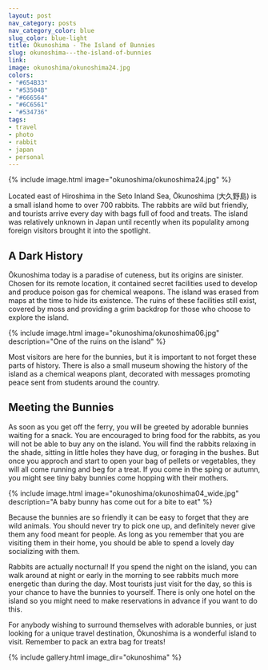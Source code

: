 ```yaml
---
layout: post
nav_category: posts
nav_category_color: blue
slug_color: blue-light
title: Ōkunoshima - The Island of Bunnies
slug: okunoshima---the-island-of-bunnies
link:
image: okunoshima/okunoshima24.jpg
colors:
- "#654B33"
- "#53504B"
- "#666564"
- "#6C6561"
- "#534736"
tags:
- travel
- photo
- rabbit
- japan
- personal
---
```


{% include image.html image="okunoshima/okunoshima24.jpg" %}

Located east of Hiroshima in the Seto Inland Sea, Ōkunoshima (大久野島) is a small island home to over 700 rabbits. The rabbits are wild but friendly, and tourists arrive every day with bags full of food and treats. The island was relatively unknown in Japan until recently when its populality among foreign visitors brought it into the spotlight.

<!-- more -->

## A Dark History

Ōkunoshima today is a paradise of cuteness, but its origins are sinister. Chosen for its remote location, it contained secret facilities used to develop and produce poison gas for chemical weapons. The island was erased from maps at the time to hide its existence. The ruins of these facilities still exist, covered by moss and providing a grim backdrop for those who choose to explore the island.

{% include image.html image="okunoshima/okunoshima06.jpg" description="One of the ruins on the island" %}

Most visitors are here for the bunnies, but it is important to not forget these parts of history. There is also a small museum showing the history of the island as a chemical weapons plant, decorated with messages promoting peace sent from students around the country.

## Meeting the Bunnies

As soon as you get off the ferry, you will be greeted by adorable bunnies waiting for a snack. You are encouraged to bring food for the rabbits, as you will not be able to buy any on the island. You will find the rabbits relaxing in the shade, sitting in little holes they have dug, or foraging in the bushes. But once you approch and start to open your bag of pellets or vegetables, they will all come running and beg for a treat. If you come in the sping or autumn, you might see tiny baby bunnies come hopping with their mothers.

{% include image.html image="okunoshima/okunoshima04_wide.jpg" description="A baby bunny has come out for a bite to eat" %}

Because the bunnies are so friendly it can be easy to forget that they are wild animals. You should never try to pick one up, and definitely never give them any food meant for people. As long as you remember that you are visiting them in their home, you should be able to spend a lovely day socializing with them.

Rabbits are actually nocturnal! If you spend the night on the island, you can walk around at night or early in the morning to see rabbits much more energetic than during the day. Most tourists just visit for the day, so this is your chance to have the bunnies to yourself. There is only one hotel on the island so you might need to make reservations in advance if you want to do this.

For anybody wishing to surround themselves with adorable bunnies, or just looking for a unique travel destination, Ōkunoshima is a wonderful island to visit. Remember to pack an extra bag for treats!

{% include gallery.html image_dir="okunoshima" %}
